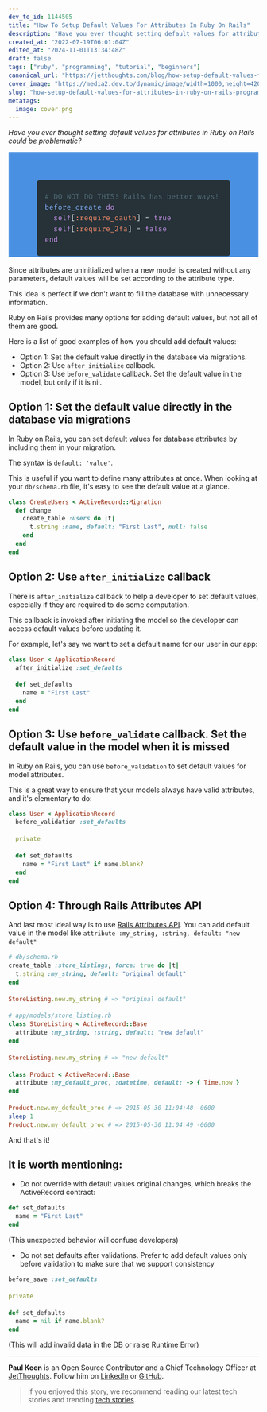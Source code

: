 ```yaml
---
dev_to_id: 1144505
title: "How To Setup Default Values For Attributes In Ruby On Rails"
description: "Have you ever thought setting default values for attributes in Ruby on Rails could be..."
created_at: "2022-07-19T06:01:04Z"
edited_at: "2024-11-01T13:34:48Z"
draft: false
tags: ["ruby", "programming", "tutorial", "beginners"]
canonical_url: "https://jetthoughts.com/blog/how-setup-default-values-for-attributes-in-ruby-on-rails-programming/"
cover_image: "https://media2.dev.to/dynamic/image/width=1000,height=420,fit=cover,gravity=auto,format=auto/https%3A%2F%2Fmedia.dev.to%2Fcdn-cgi%2Fimage%2Fwidth%3D1000%2Cheight%3D420%2Cfit%3Dcover%2Cgravity%3Dauto%2Cformat%3Dauto%2Fhttps%253A%252F%252Fdev-to-uploads.s3.amazonaws.com%252Fuploads%252Farticles%252Fcl8y84yk69rxlbt5phgl.png"
slug: "how-setup-default-values-for-attributes-in-ruby-on-rails-programming"
metatags:
  image: cover.png
---
```

_Have you ever thought setting default values for attributes in Ruby on Rails could be problematic?_


![code example how to set default value for attribute](file_0.png)


Since attributes are uninitialized when a new model is created without any parameters, default values will be set according to the attribute type.

This idea is perfect if we don't want to fill the database with unnecessary information.

Ruby on Rails provides many options for adding default values, but not all of them are good.

Here is a list of good examples of how you should add default values:

- Option 1: Set the default value directly in the database via migrations.
- Option 2: Use `after_initialize` callback.
- Option 3: Use `before_validate` callback. Set the default value in the model, but only if it is nil.

## Option 1: Set the default value directly in the database via migrations

In Ruby on Rails, you can set default values for database attributes by including them in your migration.

The syntax is `default: 'value'`.

This is useful if you want to define many attributes at once. When looking at your `db/schema.rb` file, it's easy to see the default value at a glance.

```ruby
class CreateUsers < ActiveRecord::Migration
  def change
    create_table :users do |t|
      t.string :name, default: "First Last", null: false
    end
  end
end
```

## Option 2: Use `after_initialize` callback

There is `after_initialize` callback to help a developer to set default values,
especially if they are required to do some computation.

This callback is invoked after initiating the model so the developer can access default values before updating it.

For example, let's say we want to set a default name for our user in our app:

```ruby
class User < ApplicationRecord
  after_initialize :set_defaults

  def set_defaults
    name = "First Last"
  end
end
```

## Option 3: Use `before_validate` callback. Set the default value in the model when it is missed

In Ruby on Rails, you can use `before_validation` to set default values for model attributes.

This is a great way to ensure that your models always have valid attributes, and it's elementary to do:

```ruby
class User < ApplicationRecord
  before_validation :set_defaults
  
  private

  def set_defaults
    name = "First Last" if name.blank?
  end
end
```

## Option 4: Through Rails Attributes API 

And last most ideal way is to use [Rails Attributes API](https://api.rubyonrails.org/classes/ActiveRecord/Attributes/ClassMethods.html#method-i-attribute). You can add default value in the model like `attribute :my_string, :string, default: "new default"`

```ruby
# db/schema.rb
create_table :store_listings, force: true do |t|
  t.string :my_string, default: "original default"
end

StoreListing.new.my_string # => "original default"

# app/models/store_listing.rb
class StoreListing < ActiveRecord::Base
  attribute :my_string, :string, default: "new default"
end

StoreListing.new.my_string # => "new default"

class Product < ActiveRecord::Base
  attribute :my_default_proc, :datetime, default: -> { Time.now }
end

Product.new.my_default_proc # => 2015-05-30 11:04:48 -0600
sleep 1
Product.new.my_default_proc # => 2015-05-30 11:04:49 -0600
```

And that's it!

## It is worth mentioning:
- Do not override with default values original changes, which breaks the ActiveRecord contract:
```ruby
def set_defaults
  name = "First Last"
end
```
(This unexpected behavior will confuse developers)

- Do not set defaults after validations. Prefer to add default values only before validation to make sure that we support consistency
```ruby
before_save :set_defaults

private

def set_defaults
  name = nil if name.blank?
end
```
(This will add invalid data in the DB or raise Runtime Error)

---

**Paul Keen** is an Open Source Contributor and a Chief Technology Officer at [JetThoughts](https://www.jetthoughts.com). Follow him on [LinkedIn](https://www.linkedin.com/in/paul-keen/) or [GitHub](https://github.com/pftg).
> If you enjoyed this story, we recommend reading our latest tech stories and trending [tech stories](https://jetthoughts.com/blog/).